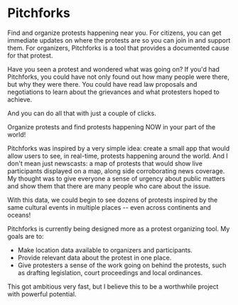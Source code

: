 Pitchforks
==========

Find and organize protests happening near you. For citizens, you can get immediate updates on where the protests are so you can join in and support them. For organizers, Pitchforks is a tool that provides a documented cause for that protest.

Have you seen a protest and wondered what was going on? If you'd had Pitchforks, you could have not only found out how many people were there, but why they were there. You could have read law proposals and negotiations to learn about the grievances and what protesters hoped to achieve. 

And you can do all that with just a couple of clicks.

Organize protests and find protests happening NOW in your part of the world!

Pitchforks was inspired by a very simple idea: create a small app that would allow users to see, in real-time, protests happening around the world. And I don't mean just newscasts: a map of protests that would show live participants displayed on a map, along side corroborating news coverage. My thought was to give everyone a sense of urgency about public matters and show them that there are many people who care about the issue. 

With this data, we could begin to see dozens of protests inspired by the same cultural events in multiple places -- even across continents and oceans!

Pitchforks is currently being designed more as a protest organizing tool. My goals are to:

* Make location data available to organizers and participants.
* Provide relevant data about the protest in one place.
* Give protesters a sense of the work going on behind the protests, such as drafting legislation, court proceedings and local ordinances.

This got ambitious very fast, but I believe this to be a worthwhile project with powerful potential.